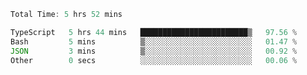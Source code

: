 <!--START_SECTION:waka-->

```typescript
Total Time: 5 hrs 52 mins

TypeScript   5 hrs 44 mins   ████████████████████████▒   97.56 %
Bash         5 mins          ▒░░░░░░░░░░░░░░░░░░░░░░░░   01.47 %
JSON         3 mins          ▒░░░░░░░░░░░░░░░░░░░░░░░░   00.92 %
Other        0 secs          ░░░░░░░░░░░░░░░░░░░░░░░░░   00.06 %
```

<!--END_SECTION:waka-->
